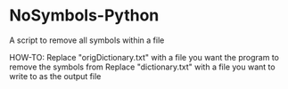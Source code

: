 # NoSymbols-Python
A script to remove all symbols within a file

HOW-TO:
  Replace "origDictionary.txt" with a file you want the program to remove the symbols from
  Replace "dictionary.txt" with a file you want to write to as the output file
